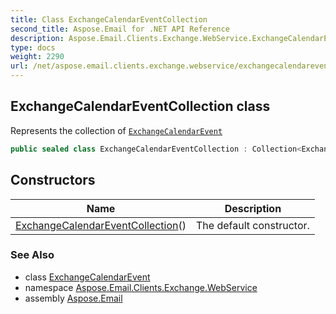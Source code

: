 ```yaml
---
title: Class ExchangeCalendarEventCollection
second_title: Aspose.Email for .NET API Reference
description: Aspose.Email.Clients.Exchange.WebService.ExchangeCalendarEventCollection class. Represents the collection of ExchangeCalendarEvent
type: docs
weight: 2290
url: /net/aspose.email.clients.exchange.webservice/exchangecalendareventcollection/
---
```

## ExchangeCalendarEventCollection class

Represents the collection of [`ExchangeCalendarEvent`](../exchangecalendarevent/)

```csharp
public sealed class ExchangeCalendarEventCollection : Collection<ExchangeCalendarEvent>
```

## Constructors

| Name | Description |
| --- | --- |
| [ExchangeCalendarEventCollection](exchangecalendareventcollection/)() | The default constructor. |

### See Also

* class [ExchangeCalendarEvent](../exchangecalendarevent/)
* namespace [Aspose.Email.Clients.Exchange.WebService](../../aspose.email.clients.exchange.webservice/)
* assembly [Aspose.Email](../../)


